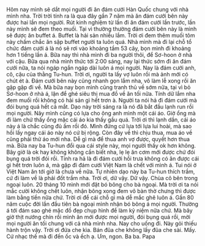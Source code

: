 Hôm nay mình sẽ dắt mọi người đi ăn đám cưới Hàn Quốc chung với nhà mình nha. Trời trời tính ra là qua đây gần 7 năm mà ăn đám cưới bên này được hai lần mọi người. Rút kinh nghiệm từ lần đi ăn đám cưới lần trước, lần này mình sẽ đem theo muối. Tại vì thường thường đám cưới bên này là mình sẽ được ăn buffet á. Buffet là hải sản nhiều lắm. Trời ơi đem thêm muối tôm này chấm chắc ăn sập buffet người ta luôn quá. Nhà mình mà đi lại chỗ tổ chức đám cưới á là nó sẽ rơi vào khoảng tầm 53 cây, bọn mình đi khoảng hơn 1 tiếng lần á. Bữa nay thì nhà mình đi ba người thôi, để Sơ-hoon ở nhà với cậu. Bữa qua nhà mình thức tới 2:00 sáng, nay lại thức sớm đi ăn đám cưới nữa, ta nói ngáp ngắn ngáp dài luôn á mọi người. Nay là đám cưới anh, cô, cậu của thằng Tu-hun. Trời ơi, người ta lấy vợ luôn rồi mà ảnh mới có chút ét à. Đám cưới bên này cũng nhanh gọn lắm nha, vô làm lễ xong rồi ăn gập gập đi về. Mà bữa nay bọn mình cũng tranh thủ về sớm nữa, tại vì bỏ Sơ-hoon ở nhà á, lận để ghé siêu thị mua đồ về ăn tối nữa. Tính dữ lắm nha đem muối rồi không có hải sản gì hết trơn à. Người ta nói hả đi đám cưới mà đói bụng quá hết cả mắt. Dạo này trời sáng ra là nó đã bắt đầu lạnh run rồi mọi người. Nãy mình cũng có lựa cho ông anh mình một cái áo. Giờ ổng mà đi làm chứ thấy ổng mặc cái áo kia thấy gầu quá. Trời ơi thì lạnh dần, cái áo này á là chắc cũng đủ ấm rồi đó. Mình đứng cứ lựa tới lựa lui hoài, mà sao hồi lấy ngay cái áo này nó cứ bị rộng. Còn đây về thì chịu thua, mua áo về cũng phải thử áo mới nha. Dễ gì mà để thua anh vợ được, quyết hơn thua mà. Bữa nay ba Tu-hun đổi qua cái style này, mọi người thấy ok hơn không. Bây giờ là ok hay không không cần biết nha, lẹ lẹ ăn cơm mới được chứ đói bụng quá trời đói rồi. Tính ra hả là đi đám cưới hồi trưa không có ăn được cái gì hết trơn luôn á, mà gặp đi đám cưới Việt Nam là chết với mình á. Tui nói ở Việt Nam ăn tới giờ là chưa về nữa. Tự nhiên dạo này ba Tu-hun thích trầm, cứ đi làm về là phải đốt trầm nha. Trời ơi, dữ vậy. Dữ vậy. Chùa cô bên trong ngoại luôn. 20 tháng 10 mình mới đặt bó bông cho bà ngoại. Mà trời ơi ta nói mắc cười không chết luôn, nhận bông xong đem vô bàn thờ chưng thì được làm bằng tiền nữa chứ. Trời ơi để cái chỗ gì mà dễ mắc ghê luôn á. Gần 80 năm cuộc đời lần đầu tiên bà ngoại mình nhận bó bông á mọi người. Thường á tới đám sao ghé mặc đồ đẹp chụp hình để làm kỷ niệm nữa chứ. Mà bây giờ thịt nướng chín rồi mình ăn mới được mọi người, đói bụng quá rồi, mời mọi người ăn tối chung với cả nhà mình nha. Nay cho uống đi. Này gỏi thiếu hành trộn vậy. Trời ơi đứa che kìa. Bán đũa che không lấy đũa che sài. Mấy. Cứ nhạc thế mà đi đến ốc và ếch ạ. Ưm, ngon. Ba ba. Papa